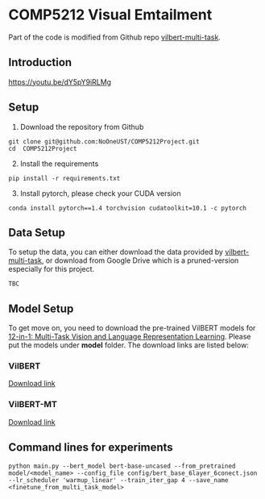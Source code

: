 # COMP5212 Visual Emtailment
Part of the code is modified from Github repo [vilbert-multi-task](https://github.com/facebookresearch/vilbert-multi-task).

## Introduction

https://youtu.be/dY5pY9iRLMg

## Setup
1. Download the repository from Github
```
git clone git@github.com:NoOneUST/COMP5212Project.git
cd  COMP5212Project
```
2. Install the requirements
```
pip install -r requirements.txt
```
3. Install pytorch, please check your CUDA version
```
conda install pytorch==1.4 torchvision cudatoolkit=10.1 -c pytorch
```

## Data Setup
To setup the data, you can either download the data provided by [vilbert-multi-task](https://github.com/facebookresearch/vilbert-multi-task/tree/master/data), or download from Google Drive which is a pruned-version especially for this project.
```text
TBC
```

## Model Setup
To get move on, you need to download the pre-trained VilBERT models for [12-in-1: Multi-Task Vision and Language Representation Learning](https://arxiv.org/abs/1912.02315). Please put the models under **model** folder. The download links are listed below:
### VilBERT
[Download link](https://dl.fbaipublicfiles.com/vilbert-multi-task/pretrained_model.bin)
### VilBERT-MT 
[Download link](https://dl.fbaipublicfiles.com/vilbert-multi-task/multi_task_model.bin)

## Command lines for experiments
```
python main.py --bert_model bert-base-uncased --from_pretrained model/<model_name> --config_file config/bert_base_6layer_6conect.json --lr_scheduler 'warmup_linear' --train_iter_gap 4 --save_name <finetune_from_multi_task_model>
```
